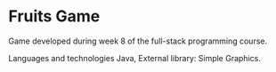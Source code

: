 # Fruits Game
Game developed during week 8 of the full-stack programming course.

Languages and technologies
Java, External library: Simple Graphics.



